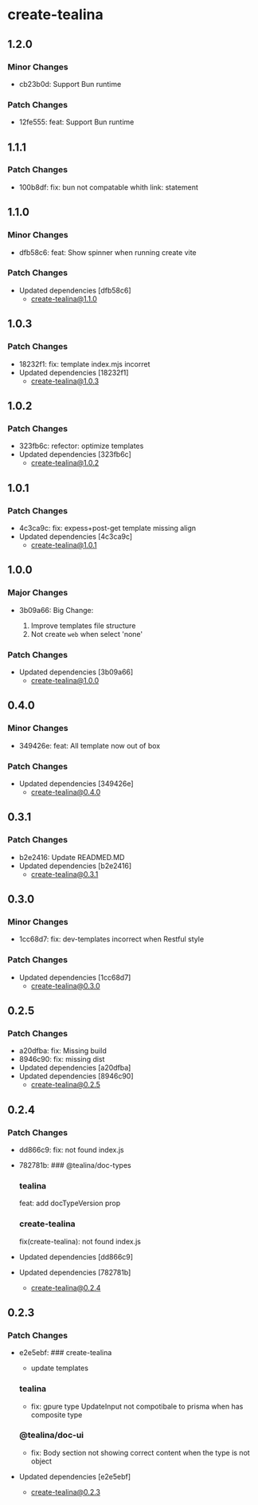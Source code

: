 # create-tealina

## 1.2.0

### Minor Changes

- cb23b0d: Support Bun runtime

### Patch Changes

- 12fe555: feat: Support Bun runtime

## 1.1.1

### Patch Changes

- 100b8df: fix: bun not compatable whith link: statement

## 1.1.0

### Minor Changes

- dfb58c6: feat: Show spinner when running create vite

### Patch Changes

- Updated dependencies [dfb58c6]
  - create-tealina@1.1.0

## 1.0.3

### Patch Changes

- 18232f1: fix: template index.mjs incorret
- Updated dependencies [18232f1]
  - create-tealina@1.0.3

## 1.0.2

### Patch Changes

- 323fb6c: refector: optimize templates
- Updated dependencies [323fb6c]
  - create-tealina@1.0.2

## 1.0.1

### Patch Changes

- 4c3ca9c: fix: expess+post-get template missing align
- Updated dependencies [4c3ca9c]
  - create-tealina@1.0.1

## 1.0.0

### Major Changes

- 3b09a66: Big Change:

  1. Improve templates file structure
  2. Not create `web` when select 'none'

### Patch Changes

- Updated dependencies [3b09a66]
  - create-tealina@1.0.0

## 0.4.0

### Minor Changes

- 349426e: feat: All template now out of box

### Patch Changes

- Updated dependencies [349426e]
  - create-tealina@0.4.0

## 0.3.1

### Patch Changes

- b2e2416: Update READMED.MD
- Updated dependencies [b2e2416]
  - create-tealina@0.3.1

## 0.3.0

### Minor Changes

- 1cc68d7: fix: dev-templates incorrect when Restful style

### Patch Changes

- Updated dependencies [1cc68d7]
  - create-tealina@0.3.0

## 0.2.5

### Patch Changes

- a20dfba: fix: Missing build
- 8946c90: fix: missing dist
- Updated dependencies [a20dfba]
- Updated dependencies [8946c90]
  - create-tealina@0.2.5

## 0.2.4

### Patch Changes

- dd866c9: fix: not found index.js
- 782781b: ### @tealina/doc-types

  ### tealina

  feat: add docTypeVersion prop

  ### create-tealina

  fix(create-tealina): not found index.js

- Updated dependencies [dd866c9]
- Updated dependencies [782781b]
  - create-tealina@0.2.4

## 0.2.3

### Patch Changes

- e2e5ebf: ### create-tealina

  - update templates

  ### tealina

  - fix: gpure type UpdateInput not compotibale to prisma when has composite type

  ### @tealina/doc-ui

  - fix: Body section not showing correct content when the type is not object

- Updated dependencies [e2e5ebf]
  - create-tealina@0.2.3

